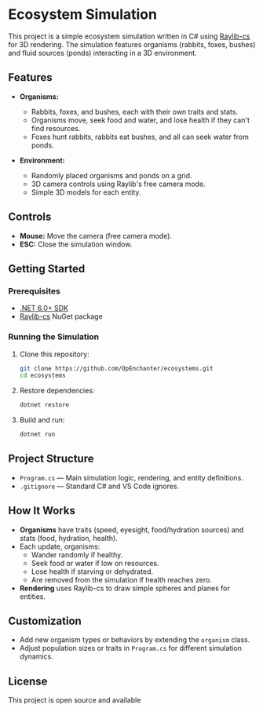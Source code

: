 # Ecosystem Simulation

This project is a simple ecosystem simulation written in C# using [Raylib-cs](https://github.com/ChrisDill/Raylib-cs) for 3D rendering. The simulation features organisms (rabbits, foxes, bushes) and fluid sources (ponds) interacting in a 3D environment.

## Features

- **Organisms:**  
  - Rabbits, foxes, and bushes, each with their own traits and stats.
  - Organisms move, seek food and water, and lose health if they can't find resources.
  - Foxes hunt rabbits, rabbits eat bushes, and all can seek water from ponds.

- **Environment:**  
  - Randomly placed organisms and ponds on a grid.
  - 3D camera controls using Raylib's free camera mode.
  - Simple 3D models for each entity.

## Controls

- **Mouse:** Move the camera (free camera mode).
- **ESC:** Close the simulation window.

## Getting Started

### Prerequisites

- [.NET 6.0+ SDK](https://dotnet.microsoft.com/download)
- [Raylib-cs](https://github.com/ChrisDill/Raylib-cs) NuGet package

### Running the Simulation

1. Clone this repository:
   ```sh
   git clone https://github.com/OpEnchanter/ecosystems.git
   cd ecosystems
   ```
2. Restore dependencies:
   ```sh
   dotnet restore
   ```
3. Build and run:
   ```sh
   dotnet run
   ```

## Project Structure

- `Program.cs` — Main simulation logic, rendering, and entity definitions.
- `.gitignore` — Standard C# and VS Code ignores.

## How It Works

- **Organisms** have traits (speed, eyesight, food/hydration sources) and stats (food, hydration, health).
- Each update, organisms:
  - Wander randomly if healthy.
  - Seek food or water if low on resources.
  - Lose health if starving or dehydrated.
  - Are removed from the simulation if health reaches zero.
- **Rendering** uses Raylib-cs to draw simple spheres and planes for entities.

## Customization

- Add new organism types or behaviors by extending the `organism` class.
- Adjust population sizes or traits in `Program.cs` for different simulation dynamics.

## License

This project is open source and available